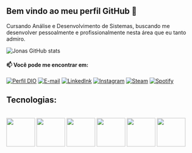 ## Bem vindo ao meu perfil GitHub 👋
Cursando Análise e Desenvolvimento de Sistemas, buscando me desenvolver pessoalmente e profissionalmente nesta área que eu tanto admiro.

![Jonas GitHub stats](https://github-readme-stats.vercel.app/api?username=Jonaskest&show_icons=true&theme=dark)
#### 📫 Você pode me encontrar em:
[![Perfil DIO](https://img.shields.io/badge/-Meu%20Perfil%20na%20DIO-30A3DC?style=for-the-badge)](https://www.dio.me/users/Jonaskest)
[![E-mail](https://img.shields.io/badge/-Email-000?style=for-the-badge&logo=microsoft-outlook&logoColor=007BFF)](mailto:jonaskest@hotmail.com)
[![LinkedInk](https://img.shields.io/badge/LinkedIn-0077B5?style=for-the-badge&logo=linkedin&logoColor=white)](https://www.linkedin.com/in/jonas-santos-16273226b/)
[![Instagram](https://img.shields.io/badge/Instagram-E4405F?style=for-the-badge&logo=instagram&logoColor=white)](https://www.instagram.com/jonassantosks/)
[![Steam](https://img.shields.io/badge/Steam-000000?style=for-the-badge&logo=steam&logoColor=white)](https://steamcommunity.com/profiles/76561198077154946/)
[![Spotify](https://img.shields.io/badge/Spotify-1ED760?&style=for-the-badge&logo=spotify&logoColor=white)](https://open.spotify.com/user/jonnyflu?si=6fcda050758f41d1)



## Tecnologias: 
<div style="display: inline_block"><br>
  <img src="https://cdn.jsdelivr.net/gh/devicons/devicon/icons/html5/html5-original.svg" alt="" align="center" width="75px" />  
  <img src="https://cdn.jsdelivr.net/gh/devicons/devicon/icons/css3/css3-original.svg" alt="" align="center" width="75px" />
  <img src="https://cdn.jsdelivr.net/gh/devicons/devicon/icons/javascript/javascript-original.svg" alt="" align="center" width="75px"/> 
  <img src="https://cdn.jsdelivr.net/gh/devicons/devicon@latest/icons/django/django-plain.svg" alt="" align="center" width="75px" />
  <img src="https://cdn.jsdelivr.net/gh/devicons/devicon@latest/icons/python/python-original.svg" alt="" align="center" width="75px" />
  <img src="https://cdn.jsdelivr.net/gh/devicons/devicon@latest/icons/java/java-original-wordmark.svg" align="center" width="75px"/>
</div> 








